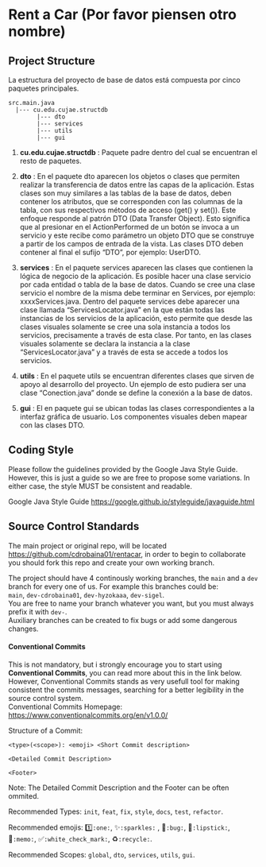 # Rent a Car (Por favor piensen otro nombre)

## Project Structure
La estructura del proyecto de base de datos está compuesta por cinco paquetes
principales.

```
src.main.java
  |--- cu.edu.cujae.structdb
        |--- dto
        |--- services
        |--- utils
        |--- gui
```

1. **cu.edu.cujae.structdb** : Paquete padre dentro del cual se encuentran el resto de paquetes.

2. **dto** : En el paquete dto aparecen los objetos o clases que permiten realizar la transferencia
de datos entre las capas de la aplicación. Estas clases son muy similares a las tablas
de la base de datos, deben contener los atributos, que se corresponden con las
columnas de la tabla, con sus respectivos métodos de acceso (get() y set()). Este
enfoque responde al patrón DTO (Data Transfer Object). Esto significa que al presionar
en el ActionPerformed de un botón se invoca a un servicio y este recibe como
parámetro un objeto DTO que se construye a partir de los campos de entrada de la
vista. Las clases DTO deben contener al final el sufijo “DTO”, por ejemplo: UserDTO.

3. **services** : En el paquete services aparecen las clases que contienen la lógica de negocio de la
aplicación. Es posible hacer una clase servicio por cada entidad o tabla de la base de
datos. Cuando se cree una clase servicio el nombre de la misma debe terminar en
Services, por ejemplo: xxxxServices.java. Dentro del paquete services debe aparecer
una clase llamada “ServicesLocator.java” en la que están todas las instancias de los
servicios de la aplicación, esto permite que desde las clases visuales solamente se
cree una sola instancia a todos los servicios, precisamente a través de esta clase. Por
tanto, en las clases visuales solamente se declara la instancia a la clase
“ServicesLocator.java” y a través de esta se accede a todos los servicios.

4. **utils** : En el paquete utils se encuentran diferentes clases que sirven de apoyo al desarrollo
del proyecto. Un ejemplo de esto pudiera ser una clase “Conection.java” donde se
define la conexión a la base de datos.

5. **gui** : El en paquete gui se ubican todas las clases correspondientes a la interfaz gráfica
de usuario. Los componentes visuales deben mapear con las clases DTO.

## Coding Style
Please follow the guidelines provided by the Google Java Style Guide. However, this is just a guide so we are free to propose some variations.
In either case, the style MUST be consistent and readable.

Google Java Style Guide https://google.github.io/styleguide/javaguide.html

## Source Control Standards
The main project or original repo, will be located https://github.com/cdrobaina01/rentacar, in order to begin to collaborate you should fork this repo and create
your own working branch.

The project should have 4 continously working branches, the `main` and a `dev` branch for every one of us. For example this branches could be:<br>
`main`, `dev-cdrobaina01`, `dev-hyzokaaa`, `dev-sigel`.<br>
You are free to name your branch whatever you want, but you must always prefix it with `dev-`.<br>
Auxiliary branches can be created to fix bugs or add some dangerous changes.

#### Conventional Commits
This is not mandatory, but i strongly encourage you to start using **Conventional Commits**, you can read more about this in the link below. However, 
Conventional Commits stands as very usefull tool for making consistent the commits messages, searching for a better legibility in the source control system.<br>
Conventional Commits Homepage: https://www.conventionalcommits.org/en/v1.0.0/

Structure of a Commit: 
```
<type>(<scope>): <emoji> <Short Commit description>

<Detailed Commit Description>

<Footer>
```
Note: The Detailed Commit Description and the Footer can be often ommited.

Recommended Types: `init`, `feat`, `fix`, `style`, `docs`, `test`, `refactor`.

Recommended emojis: :one:`:one:`, :sparkles:`:sparkles:` , :bug:`:bug:`, :lipstick:`:lipstick:`, :memo:`:memo:`, :white_check_mark:`:white_check_mark:`, :recycle:`:recycle:`.

Recommended Scopes: `global`, `dto`, `services`, `utils`, `gui`.
